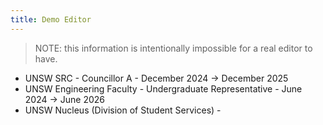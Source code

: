 ```yaml
---
title: Demo Editor
---
```


> NOTE: this information is intentionally impossible for a real editor to have.

- UNSW SRC - Councillor A - December 2024 -> December 2025
- UNSW Engineering Faculty - Undergraduate Representative - June 2024 -> June 2026
- UNSW Nucleus (Division of Student Services) - 